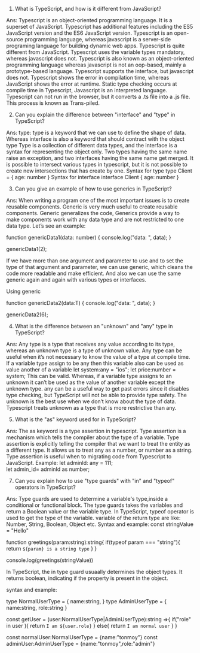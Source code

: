 
1. What is TypeScript, and how is it different from JavaScript?

Ans: Typescript is an object-oriented programming language. It is a superset of JavaScript. Typescript has additional features including the ES5 JavaScript version and the ES6 JavaScript version. Typescript is an open-source programming language, whereas javascript is a server-side programing language for building dynamic web apps. 
Typescript is quite different from JavaScript. Typescript uses the variable types mandatory, whereas javascript does not.
Typescript is also known as an object-oriented programming language whereas javascript is not an oop-based, mainly a prototype-based language.
Typescript supports the interface, but javascript does not.
Typescript shows the error in compilation time, whereas JavaScript shows the error at runtime. 
Static type checking occurs at compile time in Typescript, Javascript is an interpreted language.
Typescript can not run in the browser, but it converts a .ts file into a .js file. This process is known as Trans-piled.

2.  Can you explain the difference between "interface" and "type" in TypeScript?

Ans: type:
type is a keyword that we can use to define the shape of data. Whereas interface is also a keyword that should contract with the object type
Type is a collection of different data types, and the interface is a syntax for representing the object only.
Two types having the same name raise an exception, and two interfaces having the same name get merged.
It is possible to intersect various types in typescript, but it is not possible to create new intersections that has create by one. 
Syntax for type 
type Client = { age: number }
Syntax for interface
interface Client { age: number }


3. Can you give an example of how to use generics in TypeScript?

Ans: When writing a program one of the most important issues is to create reusable components. Generic is very much useful to create reusable components.
Generic generalizes the code, Generics provide a way to make components work with any data type and are not restricted to one data type. 
Let’s see an example:

function genericData1(data: number) {
    console.log("data: ", data);
}

genericData1(2);

If we have more than one argument and parameter to use and to set the type of that argument and parameter, we can use generic, which cleans the code more readable and make efficient. And also we can use the same generic again and again with various types or interfaces.

Using generic

function genericData2<T>(data:T) {
    console.log("data: ", data);
}

genericData2(6);

4. What is the difference between an "unknown" and "any" type in TypeScript?

Ans: Any type is a type that receives any value according to its type, whereas an unknown type is a type of unknown value. 
Any type can be useful when it’s not necessary to know the value of a type at compile time.
If a variable type assign to be any then this variable also can be used as value  another of a variable 
let system:any = "ios";
let price:number = system;
This can be valid.
Whereas, if a variable type assigns to an unknown it can’t be used as the value of another variable except the unknown type.
any can be a useful way to get past errors since it disables type checking, but TypeScript will not be able to provide type safety.
The unknown is the best use when we don’t know about the type of data.
Typescript treats unknown as a type that is more restrictive than any.

5. What is the "as" keyword used for in TypeScript?

Ans: The as keyword is a type assertion in typescript. Type assertion is a mechanism which tells the compiler about the type of a variable. Type assertion is explicitly telling the compiler that we want to treat the entity as a different type. It allows us to treat any as a number, or number as a string. Type assertion is useful when to migrating code from Typescript to JavaScript. 
Example:
let adminId: any = 111;   
let admin_id= adminId as number;   

7. Can you explain how to use "type guards" with "in" and "typeof" operators in TypeScript?

Ans: Type guards are used to determine a variable's type,inside a conditional or functional block. The type guards takes the variables and return a Boolean value or the variable type. 
In TypeScript, typeof operator is used to get the type of the variable. variable of the return type are like: Number, String, Boolean, Object etc.
Syntax and example: 
const stringValue = "Hello"

function greetings(param:string):string{
    if(typeof param === "string"){
       return `${param} is a string type`
    }
}

console.log(greetings(stringValue))


In TypeScript, the in type guard usuaally determines the object types. It returns boolean, indicating if the property is present in the object.

syntax and example:

type NormalUserType = {
        name:string,
}
type AdminUserType = {
        name:string,
        role:string
}

const getUser = (user:NormalUserType|AdminUserType):string =>{
        if("role" in user ){
                return `I am ${user.role}`
        }
        else{
                return `I am normal user`
        }
} 

const normalUser:NormalUserType = {name:"tonmoy"}
const adminUser:AdminUserType = {name:"tonmoy",role:"admin"}

